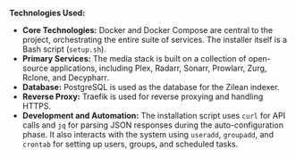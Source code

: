 **Technologies Used:**

*   **Core Technologies:** Docker and Docker Compose are central to the project, orchestrating the entire suite of services. The installer itself is a Bash script (`setup.sh`).
*   **Primary Services:** The media stack is built on a collection of open-source applications, including Plex, Radarr, Sonarr, Prowlarr, Zurg, Rclone, and Decypharr.
*   **Database:** PostgreSQL is used as the database for the Zilean indexer.
*   **Reverse Proxy:** Traefik is used for reverse proxying and handling HTTPS.
*   **Development and Automation:** The installation script uses `curl` for API calls and `jq` for parsing JSON responses during the auto-configuration phase. It also interacts with the system using `useradd`, `groupadd`, and `crontab` for setting up users, groups, and scheduled tasks.